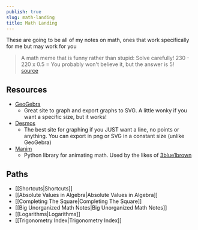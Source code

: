 ```yaml
---  
publish: true  
slug: math-landing  
title: Math Landing  
---  
```

  
These are going to be all of my notes on math, ones that work specifically for me but may work for you  
  
> A math meme that is funny rather than stupid: Solve carefully! 230 - 220 x 0.5 = You probably won't believe it, but the answer is 5!  
> [source](https://twitter.com/3j0hn/status/913447235534315520?lang=en)  
  
## Resources   
- [GeoGebra](https://www.geogebra.org/calculator)  
	- Great site to graph and export graphs to SVG. A little wonky if you want a specific size, but it works!  
- [Desmos](https://www.desmos.com/calculator)  
	- The best site for graphing if you JUST want a line, no points or anything. You can export in png or SVG in a constant size (unlike GeoGebra)  
- [Manim](https://www.manim.community/)  
	- Python library for animating math. Used by the likes of [3blue1brown](https://youtube.com/@3blue1brown?si=EvEK9JgeDwFAPkSk)  
  
## Paths  
- [[Shortcuts|Shortcuts]]  
- [[Absolute Values in Algebra|Absolute Values in Algebra]]  
- [[Completing The Square|Completing The Square]]  
- [[Big Unorganized Math Notes|Big Unorganized Math Notes]]  
- [[Logarithms|Logarithms]]  
- [[Trigonometry Index|Trigonometry Index]]  
  
  
  
